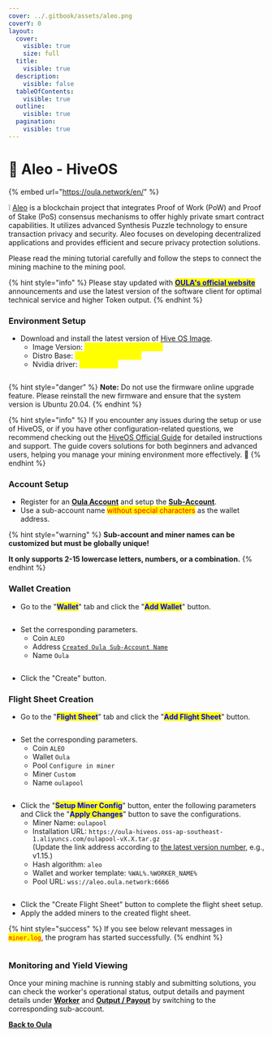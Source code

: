 ```yaml
---
cover: ../.gitbook/assets/aleo.png
coverY: 0
layout:
  cover:
    visible: true
    size: full
  title:
    visible: true
  description:
    visible: false
  tableOfContents:
    visible: true
  outline:
    visible: true
  pagination:
    visible: true
---
```


# 🤖 Aleo - HiveOS

{% embed url="https://oula.network/en/" %}

&#x20;❕ [Aleo](https://www.aleo.org/) is a blockchain project that integrates Proof of Work (PoW) and Proof of Stake (PoS) consensus mechanisms to offer highly private smart contract capabilities. It utilizes advanced Synthesis Puzzle technology to ensure transaction privacy and security. Aleo focuses on developing decentralized applications and provides efficient and secure privacy protection solutions.



Please read the mining tutorial carefully and follow the steps to connect the mining machine to the mining pool.

{% hint style="info" %}
Please stay updated with [<mark style="color:blue;">**OULA's official website**</mark>](https://oula.network/en) announcements and use the latest version of the software client for optimal technical service and higher Token output.
{% endhint %}

### **Environment Setup**

* Download and install the latest version of [Hive OS Image](https://hiveon.com/install/).&#x20;
  * Image Version: <mark style="color:yellow;">HiveOS-0.6-227-stable</mark>&#x20;
  * Distro Base: <mark style="color:yellow;">Ubuntu 20.04.6 LTS</mark>
  * Nvidia driver: <mark style="color:yellow;">v535.171.04</mark>

<figure><img src="../.gitbook/assets/image (1) (1) (1).png" alt=""><figcaption></figcaption></figure>

{% hint style="danger" %}
**Note:** Do not use the firmware online upgrade feature. Please reinstall the new firmware and ensure that the system version is Ubuntu 20.04.
{% endhint %}

{% hint style="info" %}
If you encounter any issues during the setup or use of HiveOS, or if you have other configuration-related questions, we recommend checking out the [HiveOS Official Guide](https://hiveon.com/knowledge-base/guides/) for detailed instructions and support. The guide covers solutions for both beginners and advanced users, helping you manage your mining environment more effectively. 📘
{% endhint %}

### **Account Setup**

* Register for an [**Oula Account**](https://oula.network/en/register) and setup the [**Sub-Account**](https://oula.network/en/pool/manager?tab=subAccount).
* Use a sub-account name <mark style="color:red;">without special characters</mark> as the wallet address.

{% hint style="warning" %}
**Sub-account and miner names can be customized but must be globally unique!**&#x20;

**It only supports 2-15 lowercase letters, numbers, or a combination.**
{% endhint %}

### &#x20;Wallet Creation

* Go to the "<mark style="color:blue;">**Wallet**</mark>" tab and click the "<mark style="color:blue;">**Add Wallet**</mark>" button.

<figure><img src="../.gitbook/assets/image (3).png" alt=""><figcaption></figcaption></figure>

* Set the corresponding parameters.
  * Coin `ALEO`
  * Address [`Created Oula Sub-Account Name`](https://oula.network/en/pool/manager?tab=subAccount)
  * Name `Oula`

<figure><img src="../.gitbook/assets/image (10).png" alt=""><figcaption></figcaption></figure>

* Click the "Create" button.

### Flight Sheet Creation

* Go to the "<mark style="color:blue;">**Flight Sheet**</mark>" tab and click the "<mark style="color:blue;">**Add Flight Sheet**</mark>" button.

<figure><img src="../.gitbook/assets/image (5).png" alt=""><figcaption></figcaption></figure>

* Set the corresponding parameters.
  * Coin `ALEO`
  * Wallet `Oula`
  * Pool `Configure in miner`
  * Miner `Custom`
  * Name `oulapool`

<figure><img src="../.gitbook/assets/image (6).png" alt=""><figcaption></figcaption></figure>

* Click the "<mark style="color:blue;">**Setup Miner Config**</mark>" button, enter the following parameters and Click the "<mark style="color:blue;">**Apply Changes**</mark>" button to save the configurations.
  * Miner Name: `oulapool`
  * Installation URL: `https://oula-hiveos.oss-ap-southeast-1.aliyuncs.com/oulapool-vX.X.tar.gz`\
    (Update the link address according to [the latest version number](https://app.gitbook.com/s/yseWjqJcypCcEst0oC22/), e.g., v1.15.)
  * Hash algorithm: `aleo`
  * Wallet and worker template: `%WAL%.%WORKER_NAME%`
  * Pool URL: `wss://aleo.oula.network:6666`

<figure><img src="../.gitbook/assets/image (9).png" alt=""><figcaption></figcaption></figure>

* Click the "Create Flight Sheet" button to complete the flight sheet setup.
* Apply the added miners to the created flight sheet.

{% hint style="success" %}
If you see below relevant messages in <mark style="color:red;">`miner.log`</mark>, the program has started successfully.
{% endhint %}

<figure><img src="../.gitbook/assets/image.png" alt=""><figcaption></figcaption></figure>

### **Monitoring and Yield Viewing**

Once your mining machine is running stably and submitting solutions, you can check the worker's operational status, output details and payment details under [**Worker**](https://oula.network/en/pool/manager?tab=miner) and [**Output / Payout**](https://oula.network/en/pool/manager?tab=output) by switching to the corresponding sub-account.





[**Back to Oula**](https://oula.network/en/login)
